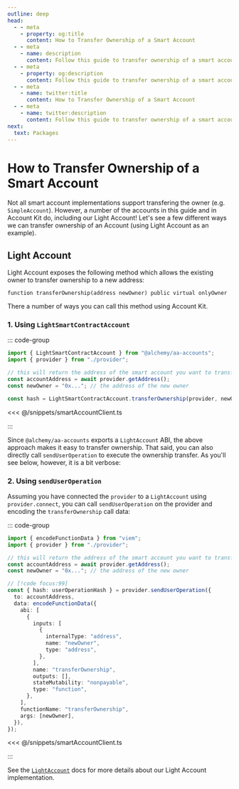 ```yaml
---
outline: deep
head:
  - - meta
    - property: og:title
      content: How to Transfer Ownership of a Smart Account
  - - meta
    - name: description
      content: Follow this guide to transfer ownership of a smart account with Account Kit, a vertically integrated stack for building apps that support ERC-4337.
  - - meta
    - property: og:description
      content: Follow this guide to transfer ownership of a smart account with Account Kit, a vertically integrated stack for building apps that support ERC-4337.
  - - meta
    - name: twitter:title
      content: How to Transfer Ownership of a Smart Account
  - - meta
    - name: twitter:description
      content: Follow this guide to transfer ownership of a smart account with Account Kit, a vertically integrated stack for building apps that support ERC-4337.
next:
  text: Packages
---
```


# How to Transfer Ownership of a Smart Account

Not all smart account implementations support transfering the owner (e.g. `SimpleAccount`). However, a number of the accounts in this guide and in Account Kit do, including our Light Account! Let's see a few different ways we can transfer ownership of an Account (using Light Account as an example).

## Light Account

Light Account exposes the following method which allows the existing owner to transfer ownership to a new address:

```solidity
function transferOwnership(address newOwner) public virtual onlyOwner
```

There a number of ways you can call this method using Account Kit.

### 1. Using `LightSmartContractAccount`

::: code-group

```ts [example.ts]
import { LightSmartContractAccount } from "@alchemy/aa-accounts";
import { provider } from "./provider";

// this will return the address of the smart account you want to transfer ownerhip of
const accountAddress = await provider.getAddress();
const newOwner = "0x..."; // the address of the new owner

const hash = LightSmartContractAccount.transferOwnership(provider, newOwner); // [!code focus:99]
```

<<< @/snippets/smartAccountClient.ts

:::

Since `@alchemy/aa-accounts` exports a `LightAccount` ABI, the above approach makes it easy to transfer ownership. That said, you can also directly call `sendUserOperation` to execute the ownership transfer. As you'll see below, however, it is a bit verbose:

### 2. Using `sendUserOperation`

Assuming you have connected the `provider` to a `LightAccount` using `provider.connect`, you can call `sendUserOperation` on the provider and encoding the `transferOwnership` call data:

::: code-group

```ts [example.ts]
import { encodeFunctionData } from "viem";
import { provider } from "./provider";

// this will return the address of the smart account you want to transfer ownerhip of
const accountAddress = await provider.getAddress();
const newOwner = "0x..."; // the address of the new owner

// [!code focus:99]
const { hash: userOperationHash } = provider.sendUserOperation({
  to: accountAddress,
  data: encodeFunctionData({
    abi: [
      {
        inputs: [
          {
            internalType: "address",
            name: "newOwner",
            type: "address",
          },
        ],
        name: "transferOwnership",
        outputs: [],
        stateMutability: "nonpayable",
        type: "function",
      },
    ],
    functionName: "transferOwnership",
    args: [newOwner],
  }),
});
```

<<< @/snippets/smartAccountClient.ts

:::

See the [`LightAccount`](/packages/aa-accounts/light-account/) docs for more details about our Light Account implementation.
